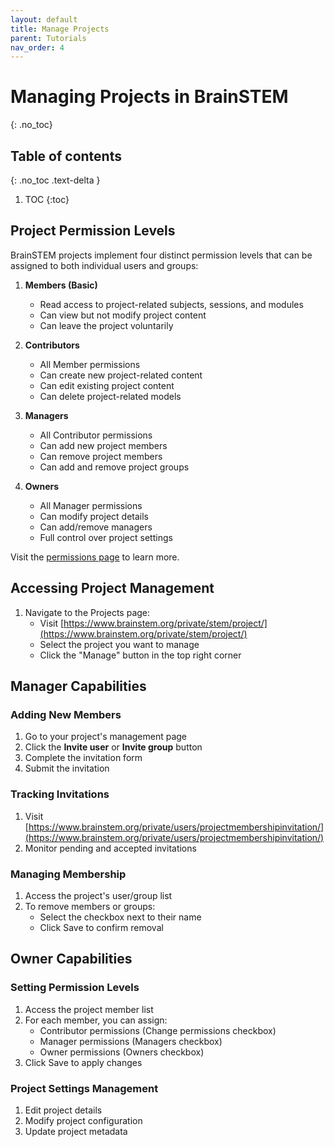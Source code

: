 ```yaml
---
layout: default
title: Manage Projects
parent: Tutorials
nav_order: 4
---
```


# Managing Projects in BrainSTEM
{: .no_toc}

## Table of contents
{: .no_toc .text-delta }

1. TOC
{:toc}

## Project Permission Levels

BrainSTEM projects implement four distinct permission levels that can be assigned to both individual users and groups:

1. **Members (Basic)**
   - Read access to project-related subjects, sessions, and modules
   - Can view but not modify project content
   - Can leave the project voluntarily

2. **Contributors**
   - All Member permissions
   - Can create new project-related content
   - Can edit existing project content
   - Can delete project-related models

3. **Managers**
   - All Contributor permissions
   - Can add new project members
   - Can remove project members
   - Can add and remove project groups

4. **Owners**
   - All Manager permissions
   - Can modify project details
   - Can add/remove managers
   - Full control over project settings

Visit the [permissions page]({{"datamodel/permissions/"|absolute_url}}) to learn more. 

## Accessing Project Management

1. Navigate to the Projects page:
   - Visit [https://www.brainstem.org/private/stem/project/](https://www.brainstem.org/private/stem/project/)
   - Select the project you want to manage
   - Click the "Manage" button in the top right corner

## Manager Capabilities

### Adding New Members

1. Go to your project's management page
2. Click the **Invite user** or **Invite group** button
3. Complete the invitation form
4. Submit the invitation

### Tracking Invitations

1. Visit [https://www.brainstem.org/private/users/projectmembershipinvitation/](https://www.brainstem.org/private/users/projectmembershipinvitation/)
2. Monitor pending and accepted invitations

### Managing Membership

1. Access the project's user/group list
2. To remove members or groups:
   - Select the checkbox next to their name
   - Click Save to confirm removal

## Owner Capabilities

### Setting Permission Levels

1. Access the project member list
2. For each member, you can assign:
   - Contributor permissions (Change permissions checkbox)
   - Manager permissions (Managers checkbox)
   - Owner permissions (Owners checkbox)
3. Click Save to apply changes

### Project Settings Management

1. Edit project details
2. Modify project configuration
3. Update project metadata
